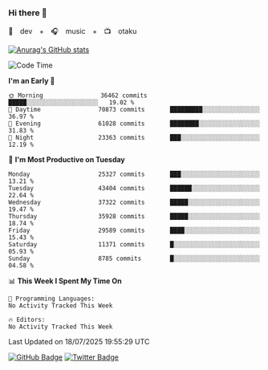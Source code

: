 ### Hi there 👋

🚀　dev　+　🎧　music　+　📺　otaku


[![Anurag's GitHub stats](https://github-readme-stats.vercel.app/api?username=koheitasaka&count_private=true&show_icons=true&theme=monokai)](https://github.com/koheitasaka/github-readme-stats)

<!--START_SECTION:waka-->
![Code Time](http://img.shields.io/badge/Code%20Time-1%2C161%20hrs%2023%20mins-blue)

**I'm an Early 🐤** 

```text
🌞 Morning                36462 commits       █████░░░░░░░░░░░░░░░░░░░░   19.02 % 
🌆 Daytime                70873 commits       █████████░░░░░░░░░░░░░░░░   36.97 % 
🌃 Evening                61028 commits       ████████░░░░░░░░░░░░░░░░░   31.83 % 
🌙 Night                  23363 commits       ███░░░░░░░░░░░░░░░░░░░░░░   12.19 % 
```
📅 **I'm Most Productive on Tuesday** 

```text
Monday                   25327 commits       ███░░░░░░░░░░░░░░░░░░░░░░   13.21 % 
Tuesday                  43404 commits       ██████░░░░░░░░░░░░░░░░░░░   22.64 % 
Wednesday                37322 commits       █████░░░░░░░░░░░░░░░░░░░░   19.47 % 
Thursday                 35928 commits       █████░░░░░░░░░░░░░░░░░░░░   18.74 % 
Friday                   29589 commits       ████░░░░░░░░░░░░░░░░░░░░░   15.43 % 
Saturday                 11371 commits       █░░░░░░░░░░░░░░░░░░░░░░░░   05.93 % 
Sunday                   8785 commits        █░░░░░░░░░░░░░░░░░░░░░░░░   04.58 % 
```


📊 **This Week I Spent My Time On** 

```text
💬 Programming Languages: 
No Activity Tracked This Week

🔥 Editors: 
No Activity Tracked This Week
```


 Last Updated on 18/07/2025 19:55:29 UTC
<!--END_SECTION:waka-->

[![GitHub Badge](https://img.shields.io/badge/GitHub-100000?style=for-the-badge&logo=github&logoColor=white)](https://github.com/koheitasaka)
[![Twitter Badge](https://img.shields.io/badge/Twitter-1DA1F2?style=for-the-badge&logo=twitter&logoColor=white)](https://twitter.com/sleep_asleep_)
